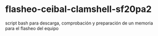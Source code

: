 # flasheo-ceibal-clamshell-sf20pa2
script bash para descarga, comprobación y preparación de un memoria para el flasheo del equipo 
